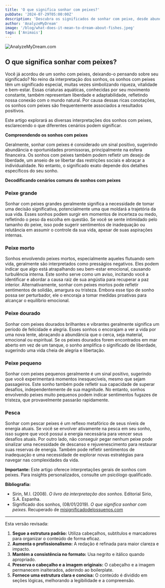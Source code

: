 ```yaml
---
title: 'O que significa sonhar com peixes?'
pubDate: '2024-07-29T05:00:00Z'
description: 'Descubra os significados de sonhar com peixe, desde abundância até bem-estar emocional e liberdade.'
author: 'AnalyzeMyDream'
image: '/blog/what-does-it-mean-to-dream-about-fishes.jpeg'
tags: ['Animais']
---
```


![AnalyzeMyDream.com](/blog/what-does-it-mean-to-dream-about-fishes.jpeg)

## O que significa sonhar com peixes?

Você já acordou de um sonho com peixes, deixando-o pensando sobre seu significado? No reino da interpretação dos sonhos, os sonhos com peixes têm um significado especial, muitas vezes simbolizando riqueza, vitalidade e bem-estar. Essas criaturas aquáticas, conhecidas por seu movimento constante, também representam liberdade e adaptabilidade, refletindo nossa conexão com o mundo natural. Por causa dessas ricas conotações, os sonhos com peixes são frequentemente associados a resultados positivos.

Este artigo explorará as diversas interpretações dos sonhos com peixes, esclarecendo o que diferentes cenários podem significar.

**Compreendendo os sonhos com peixes**

Geralmente, sonhar com peixes é considerado um sinal positivo, sugerindo abundância e oportunidades promissoras, principalmente na esfera financeira. Os sonhos com peixes também podem refletir um desejo de liberdade, um anseio de se libertar das restrições sociais e abraçar a individualidade. No entanto, o significado exato depende dos detalhes específicos do seu sonho.

**Decodificando cenários comuns de sonhos com peixes**

### Peixe grande

Sonhar com peixes grandes geralmente significa a necessidade de tomar uma decisão significativa, potencialmente uma que moldará a trajetória da sua vida. Esses sonhos podem surgir em momentos de incerteza ou medo, refletindo o peso da escolha em questão. Se você se sente intimidado pelo tamanho do peixe, isso pode sugerir sentimentos de inadequação ou relutância em assumir o controle da sua vida, apesar de suas aspirações internas.

### Peixe morto

Sonhos envolvendo peixes mortos, especialmente aqueles flutuando sem vida, geralmente são interpretados como presságios negativos. Eles podem indicar que algo está atrapalhando seu bem-estar emocional, causando turbulência interna. Este sonho serve como um aviso, incitando você a identificar e abordar a causa raiz de sua angústia para recuperar a paz interior. Alternativamente, sonhar com peixes mortos pode refletir sentimentos de solidão, amargura ou tristeza. Embora esse tipo de sonho possa ser perturbador, ele o encoraja a tomar medidas proativas para alcançar o equilíbrio emocional.

### Peixe dourado

Sonhar com peixes dourados brilhantes e vibrantes geralmente significa um período de felicidade e alegria. Esses sonhos o encorajam a ver a vida por uma nova lente, abraçando a abundância que o cerca, seja material, emocional ou espiritual. Se os peixes dourados forem encontrados em mar aberto em vez de um tanque, o sonho amplifica o significado de liberdade, sugerindo uma vida cheia de alegria e libertação.

### Peixe pequeno

Sonhar com peixes pequenos geralmente é um sinal positivo, sugerindo que você experimentará momentos inesquecíveis, mesmo que sejam passageiros. Este sonho também pode refletir sua capacidade de superar desafios, independentemente de sua magnitude. No entanto, sonhos envolvendo peixes muito pequenos podem indicar sentimentos fugazes de tristeza, que provavelmente passarão rapidamente.

### Pesca

Sonhar com pescar peixes é um reflexo metafórico de seus níveis de energia atuais. Se você se envolver ativamente na pesca em seu sonho, isso sugere que você possui a energia necessária para vencer seus desafios atuais. Por outro lado, não conseguir pegar nenhum peixe pode sinalizar uma necessidade de descanso e rejuvenescimento para restaurar suas reservas de energia. Também pode refletir sentimentos de inadequação e uma necessidade de explorar novas estratégias para navegar nas complexidades da vida.

**Importante:** Este artigo oferece interpretações gerais de sonhos com peixes. Para insights personalizados, consulte um psicólogo qualificado.

**Bibliografia:**

* Sirin, M.I. (2008). *O livro da interpretação dos sonhos*. Editorial Sirio, S.A. Espanha. 
* Significado dos sonhos, (08/01/2019). *O que significa sonhar com peixes*. Recuperado de [misignificadodelossuenos.com](https://misignificadodelossuenos.com/sonar-con-peces/)

---

Esta versão revisada:

1. **Segue a estrutura padrão:** Utiliza cabeçalhos, subtítulos e marcadores para organizar o conteúdo de forma eficaz.
2. **Aumenta o profissionalismo:** A redação é refinada para maior clareza e impacto.
3. **Mantém a consistência no formato:** Usa negrito e itálico quando apropriado.
4. **Preserva o cabeçalho e a imagem originais:** O cabeçalho e a imagem permanecem inalterados, aderindo ao boilerplate.
5. **Fornece uma estrutura clara e concisa:** O conteúdo é dividido em seções lógicas, melhorando a legibilidade e a compreensão.